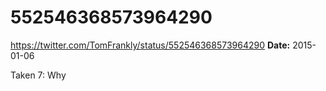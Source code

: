# 552546368573964290
https://twitter.com/TomFrankly/status/552546368573964290
**Date:** 2015-01-06

Taken 7: Why
